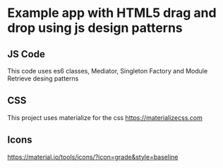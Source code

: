 # Example app with HTML5 drag and drop using js design patterns

## JS Code
This code uses es6 classes, Mediator, Singleton Factory and Module Retrieve desing patterns

## CSS
This project uses materialize for the css
https://materializecss.com

## Icons
https://material.io/tools/icons/?icon=grade&style=baseline